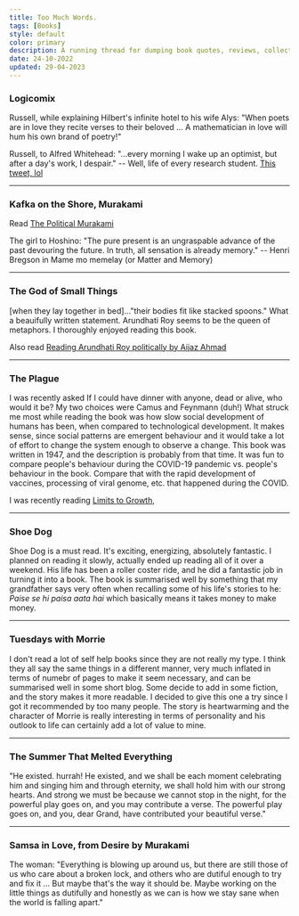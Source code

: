 ```yaml
---
title: Too Much Words.
tags: [Books]
style: default
color: primary
description: A running thread for dumping book quotes, reviews, collecting my thoughts, etc. from the books I read.
date: 24-10-2022
updated: 29-04-2023
---
```


### Logicomix

Russell, while explaining Hilbert's infinite hotel to his wife Alys: "When poets are in love they recite verses to their beloved ... A mathematician in love will hum his own brand of poetry!"

Russell, to Alfred Whitehead: "...every morning I wake up an optimist, but after a day's work, I despair." -- Well, life of every research student. [This tweet, lol](https://twitter.com/AdityaMorolia/status/1652271782018301953)

---

### Kafka on the Shore, Murakami

Read [The Political Murakami](https://lithub.com/the-political-murakami-on-life-in-a-dark-timeline/)

The girl to Hoshino: "The pure present is an ungraspable advance of the past devouring the future. In truth, all sensation is already memory." -- Henri Bregson in Mame mo memelay (or Matter and Memory)

---

### The God of Small Things

\[when they lay together in bed\]..."their bodies fit like stacked spoons." What a beauifully written statement. Arundhati Roy seems to be the queen of metaphors. I thoroughly enjoyed reading this book.

Also read [Reading Arundhati Roy politically by Aijaz Ahmad](https://frontline.thehindu.com/cover-story/reading-arundhati-roy-politically-by-aijaz-ahmad/article38458826.ece)

---

### The Plague

I was recently asked If I could have dinner with anyone, dead or alive, who would it be? My two choices were Camus and Feynmann (duh!)
What struck me most while reading the book was how slow social development of humans has been, when compared to technological development. It makes sense, since social patterns are emergent behaviour and it would take a lot of effort to change the system enough to observe a change. This book was written in 1947, and the description is probably from that time. It was fun to compare people's behaviour during the COVID-19 pandemic vs. people's behaviour in the book. Compare that with the rapid development of vaccines, processing of viral genome, etc. that happened during the COVID.

I was recently reading [Limits to Growth](https://web.ics.purdue.edu/~wggray/Teaching/His300/Illustrations/Limits-to-Growth.pdf),

---

### Shoe Dog

Shoe Dog is a must read. It's exciting, energizing, absolutely fantastic. I planned on reading it slowly, actually ended up reading all of it over a weekend. His life has been a roller coster ride, and he did a fantastic job in turning it into a book. The book is summarised well by something that my grandfather says very often when recalling some of his life's stories to he: *Paise se hi paisa aata hai* which basically means it takes money to make money.

---

### Tuesdays with Morrie

I don't read a lot of self help books since they are not really my type. I think they all say the same things in a different manner, very much inflated in terms of numebr of pages to make it seem necessary, and can be summarised well in some short blog. Some decide to add in some fiction, and the story makes it more readable. I decided to give this one a try since I got it recommended by too many people. The story is heartwarming and the character of Morrie is really interesting in terms of personality and his outlook to life can certainly add a lot of value to mine.

---

### The Summer That Melted Everything

"He existed. hurrah! He existed, and we shall be each moment celebrating him and singing him and through eternity, we shall hold him with our strong hearts. And strong we must be because we cannot stop in the night, for the powerful play goes on, and you may contribute a verse. The powerful play goes on, and you, dear Grand, have contributed your beautiful verse."

---

### Samsa in Love, from Desire by Murakami

The woman: "Everything is blowing up around us, but there are still those of us who care about a broken lock, and others who are dutiful enough to try and fix it ... But maybe that's the way it should be. Maybe working on the little things as dutifully and honestly as we can is how we stay sane when the world is falling apart."


